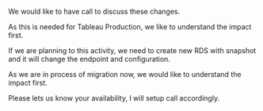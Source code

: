 We would like to have call to discuss these changes.

As this is needed for Tableau Production, we like to understand the impact first. 

If we are planning to this activity, we need to create new RDS with snapshot and it will change the endpoint and configuration. 

As we are in process of migration now, we would like to understand the impact first.

Please lets us know your availability, I will setup call accordingly. 
